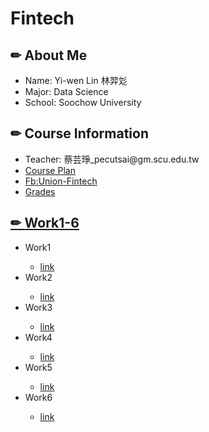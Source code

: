 # Fintech
<h2>&#x270F; About Me</h2>
 <ul>
  <li>Name: Yi-wen Lin 林羿彣</li>
  <li>Major: Data Science</li>
  <li>School: Soochow University</li>
 </ul>
<h2>&#x270F; Course Information</h2>
 <ul>
  <li>Teacher: 蔡芸琤_pecutsai@gm.scu.edu.tw</li>
  <li><a href="http://doc.sys.scu.edu.tw/teachplanHtml/1092/1092BDM21301.html">Course Plan</a></li>
  <li><a href="https://www.facebook.com/Union-FinTech-101521661481885">Fb:Union-Fintech</a></li>
  <li><a href="https://docs.google.com/spreadsheets/u/1/d/19zVTnEKT4-yo4CVhMYEkP6iGacUsVwxU35vEMthmKrI/edit#gid=0">Grades</li>
 </ul>
<h2>&#x270F;  <a href="https://docs.google.com/presentation/d/1RCUnZUk5qfb_ukjVjv5ievIR-3ZHs6Do/edit#slide=id.p12">Work1-6</a></h2>
  <ul>
   <li>Work1</li>
   <ul>
   <li><a href="https://github.com/yiwenlin0327/Fintech/blob/main/HW/20210308Cloud_Computing.md">link</a></li>
   </ul>
   <li>Work2</li>
   <ul>
   <li><a href="">link</a></li>
   </ul>
   <li>Work3</li>
   <ul>
   <li><a href="">link</a></li>
   </ul>
   <li>Work4</li>
   <ul>
   <li><a href="">link</a></li>
   </ul>
   <li>Work5</li>
   <ul>
   <li><a href="">link</a></li>
   </ul>
   <li>Work6</li>
   <ul>
   <li><a href="">link</a></li>
   </ul>
  </ul>

  

